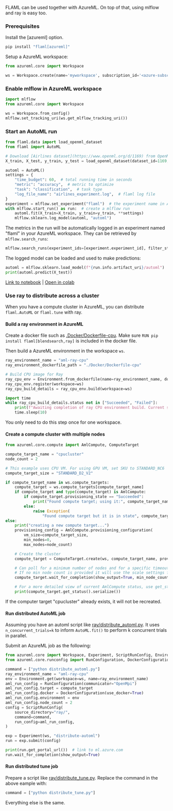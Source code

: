 FLAML can be used together with AzureML. On top of that, using mlflow and ray is easy too.

### Prerequisites

Install the [azureml] option.
```bash
pip install "flaml[azureml]"
```

Setup a AzureML workspace:
```python
from azureml.core import Workspace

ws = Workspace.create(name='myworkspace', subscription_id='<azure-subscription-id>', resource_group='myresourcegroup')
```

### Enable mlflow in AzureML workspace

```python
import mlflow
from azureml.core import Workspace

ws = Workspace.from_config()
mlflow.set_tracking_uri(ws.get_mlflow_tracking_uri())
```

### Start an AutoML run

```python
from flaml.data import load_openml_dataset
from flaml import AutoML

# Download [Airlines dataset](https://www.openml.org/d/1169) from OpenML. The task is to predict whether a given flight will be delayed, given the information of the scheduled departure.
X_train, X_test, y_train, y_test = load_openml_dataset(dataset_id=1169, data_dir="./")

automl = AutoML()
settings = {
    "time_budget": 60,  # total running time in seconds
    "metric": "accuracy",  # metric to optimize
    "task": "classification",  # task type  
    "log_file_name": "airlines_experiment.log",  # flaml log file
}
experiment = mlflow.set_experiment("flaml")  # the experiment name in AzureML workspace
with mlflow.start_run() as run:  # create a mlflow run
    automl.fit(X_train=X_train, y_train=y_train, **settings)
    mlflow.sklearn.log_model(automl, "automl")
```

The metrics in the run will be automatically logged in an experiment named "flaml" in your AzureML workspace. They can be retrieved by `mlflow.search_runs`:

```python
mlflow.search_runs(experiment_ids=[experiment.experiment_id], filter_string="params.learner = 'xgboost'")
```

The logged model can be loaded and used to make predictions:
```python
automl = mlflow.sklearn.load_model(f"{run.info.artifact_uri}/automl")
print(automl.predict(X_test))
```

[Link to notebook](https://github.com/microsoft/FLAML/blob/main/notebook/integrate_azureml.ipynb) | [Open in colab](https://colab.research.google.com/github/microsoft/FLAML/blob/main/notebook/integrate_azureml.ipynb)

### Use ray to distribute across a cluster

When you have a compute cluster in AzureML, you can distribute `flaml.AutoML` or `flaml.tune` with ray.

#### Build a ray environment in AzureML

Create a docker file such as [.Docker/Dockerfile-cpu](https://github.com/microsoft/FLAML/blob/main/test/.Docker/Dockerfile-cpu). Make sure `RUN pip install flaml[blendsearch,ray]` is included in the docker file.

Then build a AzureML environment in the workspace `ws`.

```python
ray_environment_name = "aml-ray-cpu"
ray_environment_dockerfile_path = "./Docker/Dockerfile-cpu"

# Build CPU image for Ray
ray_cpu_env = Environment.from_dockerfile(name=ray_environment_name, dockerfile=ray_environment_dockerfile_path)
ray_cpu_env.register(workspace=ws)
ray_cpu_build_details = ray_cpu_env.build(workspace=ws)

import time
while ray_cpu_build_details.status not in ["Succeeded", "Failed"]:
    print(f"Awaiting completion of ray CPU environment build. Current status is: {ray_cpu_build_details.status}")
    time.sleep(10)
```

You only need to do this step once for one workspace.

#### Create a compute cluster with multiple nodes

```python
from azureml.core.compute import AmlCompute, ComputeTarget

compute_target_name = "cpucluster"
node_count = 2

# This example uses CPU VM. For using GPU VM, set SKU to STANDARD_NC6
compute_target_size = "STANDARD_D2_V2"

if compute_target_name in ws.compute_targets:
    compute_target = ws.compute_targets[compute_target_name]
    if compute_target and type(compute_target) is AmlCompute:
        if compute_target.provisioning_state == "Succeeded":
            print("Found compute target; using it:", compute_target_name)
        else:
            raise Exception(
                "Found compute target but it is in state", compute_target.provisioning_state)
else:
    print("creating a new compute target...")
    provisioning_config = AmlCompute.provisioning_configuration(
        vm_size=compute_target_size,
        min_nodes=0,
        max_nodes=node_count)

    # Create the cluster
    compute_target = ComputeTarget.create(ws, compute_target_name, provisioning_config)

    # Can poll for a minimum number of nodes and for a specific timeout.
    # If no min node count is provided it will use the scale settings for the cluster
    compute_target.wait_for_completion(show_output=True, min_node_count=None, timeout_in_minutes=20)

    # For a more detailed view of current AmlCompute status, use get_status()
    print(compute_target.get_status().serialize())
```

If the computer target "cpucluster" already exists, it will not be recreated.

#### Run distributed AutoML job

Assuming you have an automl script like [ray/distribute_automl.py](https://github.com/microsoft/FLAML/blob/main/test/ray/distribute_automl.py). It uses `n_concurrent_trials=k` to inform `AutoML.fit()` to perform k concurrent trials in parallel.

Submit an AzureML job as the following:

```python
from azureml.core import Workspace, Experiment, ScriptRunConfig, Environment
from azureml.core.runconfig import RunConfiguration, DockerConfiguration

command = ["python distribute_automl.py"]
ray_environment_name = "aml-ray-cpu"
env = Environment.get(workspace=ws, name=ray_environment_name)
aml_run_config = RunConfiguration(communicator="OpenMpi")
aml_run_config.target = compute_target
aml_run_config.docker = DockerConfiguration(use_docker=True)
aml_run_config.environment = env
aml_run_config.node_count = 2
config = ScriptRunConfig(
    source_directory="ray/",
    command=command,
    run_config=aml_run_config,
)

exp = Experiment(ws, "distribute-automl")
run = exp.submit(config)

print(run.get_portal_url())  # link to ml.azure.com
run.wait_for_completion(show_output=True)
```

#### Run distributed tune job

Prepare a script like [ray/distribute_tune.py](https://github.com/microsoft/FLAML/blob/main/test/ray/distribute_tune.py). Replace the command in the above eample with:

```python
command = ["python distribute_tune.py"]
```

Everything else is the same.

